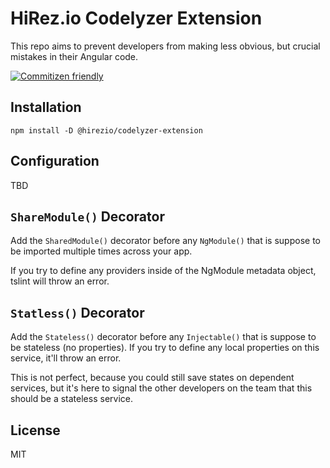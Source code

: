 # HiRez.io Codelyzer Extension

This repo aims to prevent developers from making less obvious, but crucial mistakes in their Angular code.

[![Commitizen friendly](https://img.shields.io/badge/commitizen-friendly-brightgreen.svg)](http://commitizen.github.io/cz-cli/)

## Installation

`npm install -D @hirezio/codelyzer-extension`

## Configuration

TBD


## `ShareModule()` Decorator

Add the `SharedModule()` decorator before any `NgModule()` that is suppose to be imported multiple times across your app.

If you try to define any providers inside of the NgModule metadata object, tslint will throw an error.

## `Statless()` Decorator

Add the `Stateless()` decorator before any `Injectable()` that is suppose to be stateless (no properties). 
If you try to define any local properties on this service, it'll throw an error.

This is not perfect, because you could still save states on dependent services, but it's here to signal the other developers on the team that this should be a stateless service. 

## License

MIT
